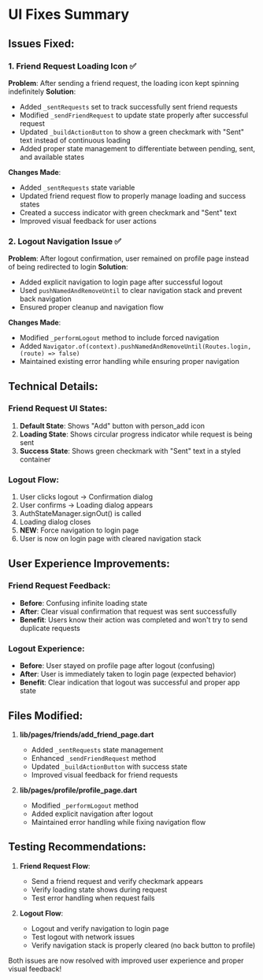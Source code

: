 # UI Fixes Summary

## Issues Fixed:

### 1. Friend Request Loading Icon ✅
**Problem**: After sending a friend request, the loading icon kept spinning indefinitely
**Solution**: 
- Added `_sentRequests` set to track successfully sent friend requests
- Modified `_sendFriendRequest` to update state properly after successful request
- Updated `_buildActionButton` to show a green checkmark with "Sent" text instead of continuous loading
- Added proper state management to differentiate between pending, sent, and available states

**Changes Made**:
- Added `_sentRequests` state variable
- Updated friend request flow to properly manage loading and success states
- Created a success indicator with green checkmark and "Sent" text
- Improved visual feedback for user actions

### 2. Logout Navigation Issue ✅
**Problem**: After logout confirmation, user remained on profile page instead of being redirected to login
**Solution**:
- Added explicit navigation to login page after successful logout
- Used `pushNamedAndRemoveUntil` to clear navigation stack and prevent back navigation
- Ensured proper cleanup and navigation flow

**Changes Made**:
- Modified `_performLogout` method to include forced navigation
- Added `Navigator.of(context).pushNamedAndRemoveUntil(Routes.login, (route) => false)`
- Maintained existing error handling while ensuring proper navigation

## Technical Details:

### Friend Request UI States:
1. **Default State**: Shows "Add" button with person_add icon
2. **Loading State**: Shows circular progress indicator while request is being sent
3. **Success State**: Shows green checkmark with "Sent" text in a styled container

### Logout Flow:
1. User clicks logout → Confirmation dialog
2. User confirms → Loading dialog appears
3. AuthStateManager.signOut() is called
4. Loading dialog closes
5. **NEW**: Force navigation to login page
6. User is now on login page with cleared navigation stack

## User Experience Improvements:

### Friend Request Feedback:
- **Before**: Confusing infinite loading state
- **After**: Clear visual confirmation that request was sent successfully
- **Benefit**: Users know their action was completed and won't try to send duplicate requests

### Logout Experience:
- **Before**: User stayed on profile page after logout (confusing)
- **After**: User is immediately taken to login page (expected behavior)
- **Benefit**: Clear indication that logout was successful and proper app state

## Files Modified:

1. **lib/pages/friends/add_friend_page.dart**
   - Added `_sentRequests` state management
   - Enhanced `_sendFriendRequest` method
   - Updated `_buildActionButton` with success state
   - Improved visual feedback for friend requests

2. **lib/pages/profile/profile_page.dart**
   - Modified `_performLogout` method
   - Added explicit navigation after logout
   - Maintained error handling while fixing navigation flow

## Testing Recommendations:

1. **Friend Request Flow**:
   - Send a friend request and verify checkmark appears
   - Verify loading state shows during request
   - Test error handling when request fails

2. **Logout Flow**:
   - Logout and verify navigation to login page
   - Test logout with network issues
   - Verify navigation stack is properly cleared (no back button to profile)

Both issues are now resolved with improved user experience and proper visual feedback!